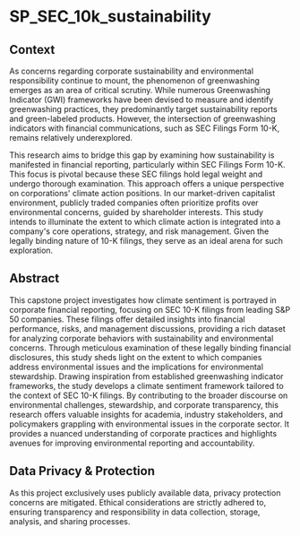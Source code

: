 # SP_SEC_10k_sustainability


## Context

As concerns regarding corporate sustainability and environmental responsibility continue to mount, the phenomenon of greenwashing emerges as an area of critical scrutiny. While numerous Greenwashing Indicator (GWI) frameworks have been devised to measure and identify greenwashing practices, they predominantly target sustainability reports and green-labeled products. However, the intersection of greenwashing indicators with financial communications, such as SEC Filings Form 10-K, remains relatively underexplored.

This research aims to bridge this gap by examining how sustainability is manifested in financial reporting, particularly within SEC Filings Form 10-K. This focus is pivotal because these SEC filings hold legal weight and undergo thorough examination. This approach offers a unique perspective on corporations' climate action positions. In our market-driven capitalist environment, publicly traded companies often prioritize profits over environmental concerns, guided by shareholder interests. This study intends to illuminate the extent to which climate action is integrated into a company's core operations, strategy, and risk management. Given the legally binding nature of 10-K filings, they serve as an ideal arena for such exploration.

## Abstract

This capstone project investigates how climate sentiment is portrayed in corporate financial reporting,
focusing on SEC 10-K filings from leading S&P 50 companies. These filings offer detailed insights into
financial performance, risks, and management discussions, providing a rich dataset for analyzing
corporate behaviors with sustainability and environmental concerns. Through meticulous examination of
these legally binding financial disclosures, this study sheds light on the extent to which companies
address environmental issues and the implications for environmental stewardship. Drawing inspiration
from established greenwashing indicator frameworks, the study develops a climate sentiment framework
tailored to the context of SEC 10-K filings. By contributing to the broader discourse on environmental
challenges, stewardship, and corporate transparency, this research offers valuable insights for
academia, industry stakeholders, and policymakers grappling with environmental issues in the corporate
sector. It provides a nuanced understanding of corporate practices and highlights avenues for improving
environmental reporting and accountability.


## Data Privacy & Protection

As this project exclusively uses publicly available data, privacy protection concerns are mitigated. Ethical considerations are strictly adhered to, ensuring transparency and responsibility in data collection, storage, analysis, and sharing processes.

